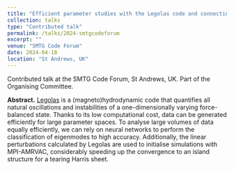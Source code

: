 ```yaml
---
title: "Efficient parameter studies with the Legolas code and connecting to non-linear simulations"
collection: talks
type: "Contributed talk"
permalink: /talks/2024-smtgcodeforum
excerpt: ""
venue: "SMTG Code Forum"
date: 2024-04-18
location: "St Andrews, UK"
---
```


Contributed talk at the SMTG Code Forum, St Andrews, UK. Part of the Organising Committee.

__Abstract.__ [Legolas](https://legolas.science) is a (magneto)hydrodynamic code that quantifies all natural oscillations and instabilities of a one-dimensionally varying force-balanced state. Thanks to its low computational cost, data can be generated efficiently for large parameter spaces. To analyse large volumes of data equally efficiently, we can rely on neural networks to perform the classification of eigenmodes to high accuracy. Additionally, the linear perturbations calculated by Legolas are used to initialise simulations with MPI-AMRVAC, considerably speeding up the convergence to an island structure for a tearing Harris sheet.